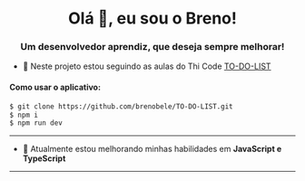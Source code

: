 <h1 align="center">Olá 👋, eu sou o Breno!</h1>
<h3 align="center">Um desenvolvedor aprendiz, que deseja sempre melhorar!</h3>

- 🔭 Neste projeto estou seguindo as aulas do Thi Code [TO-DO-LIST](https://www.youtube.com/playlist?list=PLR8JXremim5BhTIEpqbHcVkdeYE6lUaNh)

<h4>Como usar o aplicativo:</h4>

```sh
$ git clone https://github.com/brenobele/TO-DO-LIST.git
$ npm i
$ npm run dev
```

<hr />

- 🌱 Atualmente estou melhorando minhas habilidades em **JavaScript e TypeScript**

<hr />

